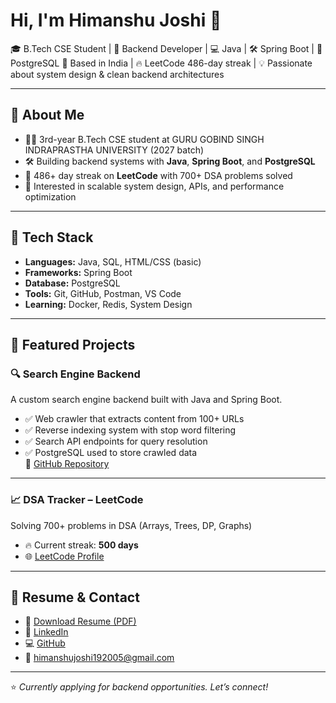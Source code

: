 # Hi, I'm Himanshu Joshi 👋

🎓 B.Tech CSE Student | 🧠 Backend Developer | 💻 Java | 🛠️ Spring Boot | 🐘 PostgreSQL 
📍 Based in India | 🔥 LeetCode 486-day streak | 💡 Passionate about system design & clean backend architectures

---

## 🚀 About Me

- 🧑‍🎓 3rd-year B.Tech CSE student at GURU GOBIND SINGH INDRAPRASTHA UNIVERSITY (2027 batch)
- 🛠️ Building backend systems with **Java**, **Spring Boot**, and **PostgreSQL**
- 💪 486+ day streak on **LeetCode** with 700+ DSA problems solved
- 🎯 Interested in scalable system design, APIs, and performance optimization

---

## 🔧 Tech Stack

- **Languages:** Java, SQL, HTML/CSS (basic)
- **Frameworks:** Spring Boot
- **Database:** PostgreSQL
- **Tools:** Git, GitHub, Postman, VS Code
- **Learning:** Docker, Redis, System Design

---

## 📂 Featured Projects

### 🔍 Search Engine Backend
A custom search engine backend built with Java and Spring Boot.  
- ✅ Web crawler that extracts content from 100+ URLs  
- ✅ Reverse indexing system with stop word filtering  
- ✅ Search API endpoints for query resolution  
- ✅ PostgreSQL used to store crawled data  
📌 [GitHub Repository](https://github.com/Himanshu41311/Search-Engine-Backend-Web-Crawler-Reverse-Indexer)

---

### 📈 DSA Tracker – LeetCode
Solving 700+ problems in DSA (Arrays, Trees, DP, Graphs)  
- 🔥 Current streak: **500 days**  
- 🌐 [LeetCode Profile](https://leetcode.com/u/Himanshu__Joshi/)

---

## 📜 Resume & Contact

- 📄 [Download Resume (PDF)](https://github.com/Himanshu41311/Himanshu41311/raw/main/RES.pdf
)
- 💼 [LinkedIn](https://www.linkedin.com/in/himanshu-joshi-463b54326/)
- 💻 [GitHub](https://github.com/Himanshu41311)
- 📧 himanshujoshi192005@gmail.com

---

⭐ *Currently applying for backend opportunities. Let’s connect!*
